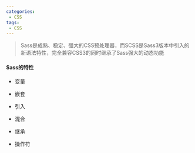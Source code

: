 ```yaml
---
categories:
 - CSS
tags:
 - CSS
---
```

> Sass是成熟、稳定、强大的CSS预处理器，而SCSS是Sass3版本中引入的新语法特性，完全兼容CSS3的同时继承了Sass强大的动态功能

#### Sass的特性

- 变量

- 嵌套

- 引入

- 混合

- 继承

- 操作符
